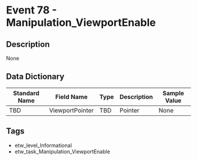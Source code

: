 # Event 78 - Manipulation_ViewportEnable

## Description
None

## Data Dictionary
|Standard Name|Field Name|Type|Description|Sample Value|
|---|---|---|---|---|
|TBD|ViewportPointer|TBD|Pointer|None|None|

## Tags
* etw_level_Informational
* etw_task_Manipulation_ViewportEnable